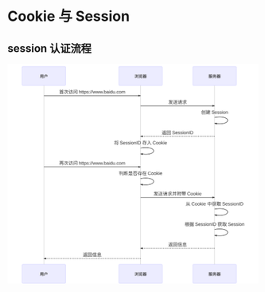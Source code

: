 # Cookie 与 Session
## session 认证流程  
![mermaid-diagram-01.svg](https://github.com/jin-sheng/jin-sheng.github.io/blob/master/http/mermaid-diagram-01.svg)
